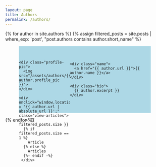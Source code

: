 ```yaml
---
layout: page
title: Authors
permalink: /authors/
---
```


<style>

.author-block {
  height: 150px;
  padding-top: 30px;
  padding-bottom: 30px;
  padding-right: 15px;
  background-color: lightblue;
  width: 80%;
  margin-left: auto;
  margin-right: auto;
  display: flex;
  justify-content: center;
  align-items: center;
}

.left-section {
  width: 40%;
  height: 100%
}

.profile-pic {
  border-radius: 50%;
  width: 100px;
  height: 100px;
  margin-right: auto;
  margin-left: auto;
  overflow: hidden;
}

.view-articles {
  background-color: #f08080;
  width: 80%;
  border-radius: 10px;
  margin-top: 15px;
  height: 30%;
  margin-right: auto;
  margin-left: auto;
  display: flex;
  align-items: center;
  justify-content: center;
}

.view-articles:hover {
  background-color: #ef6f6f;
}

.text {
  width: 60%;
  
}

.name {
  font-weight: bold;
}

</style>

{% for author in site.authors %}
{% assign filtered_posts = site.posts | where_exp: 'post', "post.authors contains author.short_name" %}

<div class="author-block">

  <div class="left-section">

    <div class="profile-pic">
      <img src="/assets/authors/{{ author.profile_pic }}">
    </div>

    <div onclick="window.location.href = '{{ author.url | absolute_url }}';" class="view-articles">
      -> {{ filtered_posts.size }}
      {% if filtered_posts.size == 1 %}
        Article
      {% else %}
        Articles
      {%- endif -%}
     </div>

  </div>

  <div class="text">

    <div class="name">
      <a href="{{ author.url }}">{{ author.name }}</a>
    </div>

    <div class="bio">
      {{ author.excerpt }}
    </div>

  </div>

</div>

{% endfor %}
